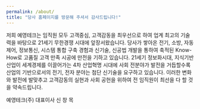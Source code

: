 ```yaml
---
permalink: /about/
title: "당사 홈페이지를 방문해 주셔서 감사드립니다!"
---
```


저희 예영테크는 임직원 모두 고객중심, 고객감동을 최우선으로 하여 업계 최고의 기술력을 바탕으로 21세기 무한경쟁 시대에 앞장서왔습니다. 당사가 쌓아온 전기, 소방, 자동제어, 정보통신, 시스템 통합 구축 경험과 신기술, 신공법 개발을 통하여 축적된 Know-How로 고품질 고객 만족 시공에 만전을 기하고 있습니다. 21세기 정보화시대, 지식기반 산업이 세계경제를 이끌어가는 4차 산업혁명 시대에 사회 전분야가 발전을 거듭할수록 산업의 기반으로서의 전기, 전자 분야는 첨단 신기술을 요구하고 있습니다. 이러한 변화와 발전에 발맞추고 고객감동의 실현과 사회 공헌을 위하여 전 임직원이 최선을 다 할 것을 약속드립니다.
<!--more-->
예영테크(주) 대표이사 신 창 목


<!-- * 카카오맵 - 지도퍼가기 -->
<!-- 1. 지도 노드 -->
<div id="daumRoughmapContainer1614218150116" class="root_daum_roughmap root_daum_roughmap_landing"></div>

<!--
	2. 설치 스크립트
	* 지도 퍼가기 서비스를 2개 이상 넣을 경우, 설치 스크립트는 하나만 삽입합니다.
-->
<script charset="UTF-8" class="daum_roughmap_loader_script" src="https://ssl.daumcdn.net/dmaps/map_js_init/roughmapLoader.js"></script>

<!-- 3. 실행 스크립트 -->
<script charset="UTF-8">
	new daum.roughmap.Lander({
		"timestamp" : "1614218150116",
		"key" : "24kvw",
		"mapWidth" : "640",
		"mapHeight" : "360"
	}).render();
</script>
